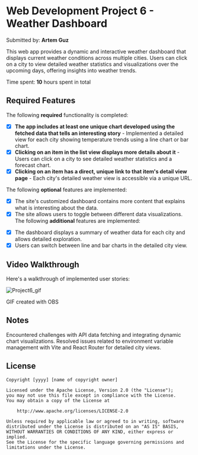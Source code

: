 # Web Development Project 6 - Weather Dashboard

Submitted by: **Artem Guz**

This web app provides a dynamic and interactive weather dashboard that displays current weather conditions across multiple cities. Users can click on a city to view detailed weather statistics and visualizations over the upcoming days, offering insights into weather trends.

Time spent: **10** hours spent in total

## Required Features

The following **required** functionality is completed:

- [x] **The app includes at least one unique chart developed using the fetched data that tells an interesting story** - Implemented a detailed view for each city showing temperature trends using a line chart or bar chart.
- [x] **Clicking on an item in the list view displays more details about it** - Users can click on a city to see detailed weather statistics and a forecast chart.
- [x] **Clicking on an item has a direct, unique link to that item's detail view page** - Each city's detailed weather view is accessible via a unique URL.

The following **optional** features are implemented:

- [x] The site's customized dashboard contains more content that explains what is interesting about the data.
- [x] The site allows users to toggle between different data visualizations.
The following **additional** features are implemented:

* [x] The dashboard displays a summary of weather data for each city and allows detailed exploration.
* [x] Users can switch between line and bar charts in the detailed city view.

## Video Walkthrough

Here's a walkthrough of implemented user stories:

![Project6_gif](https://github.com/arteeguz/CodePath_WEB102_Project6/assets/118378371/ed9fc911-b55a-4a44-8208-58023509caff)

GIF created with OBS

## Notes

Encountered challenges with API data fetching and integrating dynamic chart visualizations. Resolved issues related to environment variable management with Vite and React Router for detailed city views.

## License

    Copyright [yyyy] [name of copyright owner]

    Licensed under the Apache License, Version 2.0 (the "License");
    you may not use this file except in compliance with the License.
    You may obtain a copy of the License at

        http://www.apache.org/licenses/LICENSE-2.0

    Unless required by applicable law or agreed to in writing, software
    distributed under the License is distributed on an "AS IS" BASIS,
    WITHOUT WARRANTIES OR CONDITIONS OF ANY KIND, either express or implied.
    See the License for the specific language governing permissions and
    limitations under the License.